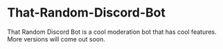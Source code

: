 # That-Random-Discord-Bot
That Random Discord Bot is a cool moderation bot that has cool features. More versions will come out soon. 
